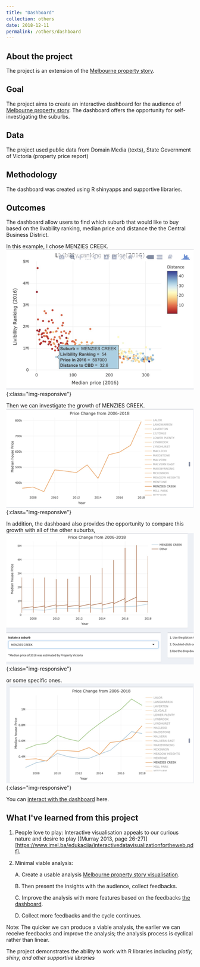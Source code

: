 ```yaml
---
title: "Dashboard"
collection: others
date: 2018-12-11
permalink: /others/dashboard
---
```


## About the project
  The project is an extension of the [Melbourne property story](/presentations/property).

## Goal
  The project aims to create an interactive dashboard for the audience of [Melbourne property story](/presentations/property). The dashboard offers the opportunity for self-investigating the suburbs.

## Data
  The project used public data from Domain Media (texts), State Government of Victoria (property price report)

## Methodology
  The dashboard was created using R shinyapps and supportive libraries.

## Outcomes

  The dashboard allow users to find which suburb that would like to buy based on the livability ranking, median price and distance the the Central Business District.

  In this example, I chose MENZIES CREEK.
  ![choose a suburb](/assets/choose_suburb.jpg){:class="img-responsive"}

  Then we can investigate the growth of MENZIES CREEK.
  ![compare with other suburbs](/assets/growth.jpg){:class="img-responsive"}

  In addition, the dashboard also provides the opportunity to compare this growth with all of the other suburbs,
  ![compare with other suburbs](/assets/suburb_2.jpg){:class="img-responsive"}

  or some specific ones.
  ![compare with other suburbs](/assets/suburb_1.jpg){:class="img-responsive"}



  You can [interact with the dashboard](https://mqphan143.shinyapps.io/AssigmentFinal/) here.



## What I've learned from this project
  1. People love to play: Interactive visualisation appeals to our curious nature and desire to play [(Murray 2013, page 26-27)][https://www.imel.ba/edukacija/interactivedatavisualizationfortheweb.pdf].

  2. Minimal viable analysis:

      A. Create a usable analysis [Melbourne property story visualisation](https://rpubs.com/minhphan/dataviz2).

      B. Then present the insights with the audience, collect feedbacks.

      C. Improve the analysis with more features based on the feedbacks [the dashboard](https://mqphan143.shinyapps.io/AssigmentFinal/).

      D. Collect more feedbacks and the cycle continues.

  Note: The quicker we can produce a viable analysis, the earlier we can receive feedbacks and improve the analysis; the analysis process is cyclical rather than linear.


The project demonstrates the ability to work with R libraries including *plotly, shiny, and other supportive libraries*
